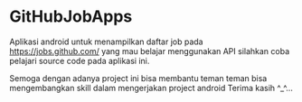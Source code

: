 # GitHubJobApps

Aplikasi android untuk menampilkan daftar job pada https://jobs.github.com/ yang mau belajar menggunakan API silahkan coba pelajari source code pada aplikasi ini.

Semoga dengan adanya project ini bisa membantu teman teman bisa mengembangkan skill dalam mengerjakan project android
Terima kasih ^_^...


